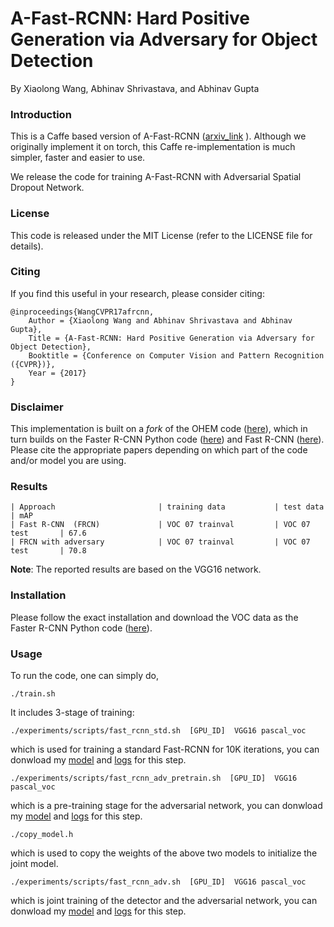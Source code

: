 # A-Fast-RCNN: Hard Positive Generation via Adversary for Object Detection
By Xiaolong Wang, Abhinav Shrivastava, and Abhinav Gupta

### Introduction

This is a Caffe based version of A-Fast-RCNN ([arxiv_link](https://arxiv.org/pdf/1704.03414.pdf) ). Although we originally implement it on torch, this Caffe re-implementation is much simpler, faster and easier to use. 

We release the code for training A-Fast-RCNN with Adversarial Spatial Dropout Network. 


### License

This code is released under the MIT License (refer to the LICENSE file for details).

### Citing

If you find this useful in your research, please consider citing:

    @inproceedings{WangCVPR17afrcnn,
        Author = {Xiaolong Wang and Abhinav Shrivastava and Abhinav Gupta},
        Title = {A-Fast-RCNN: Hard Positive Generation via Adversary for Object Detection},
        Booktitle = {Conference on Computer Vision and Pattern Recognition ({CVPR})},
        Year = {2017}
    }

### Disclaimer

This implementation is built on a *fork* of the OHEM code ([here](https://github.com/abhi2610/ohem)), which in turn builds on the Faster R-CNN Python code ([here](https://github.com/rbgirshick/py-faster-rcnn)) and Fast R-CNN ([here](https://github.com/rbgirshick/fast-rcnn)). Please cite the appropriate papers depending on which part of the code and/or model you are using.

### Results
    | Approach                       | training data           | test data         | mAP 
    | Fast R-CNN  (FRCN)             | VOC 07 trainval         | VOC 07 test       | 67.6
    | FRCN with adversary            | VOC 07 trainval         | VOC 07 test       | 70.8

**Note**: The reported results are based on the VGG16 network. 



### Installation

Please follow the exact installation and download the VOC data as the Faster R-CNN Python code ([here](https://github.com/rbgirshick/py-faster-rcnn)).

### Usage

To run the code, one can simply do,
```Shell
./train.sh
```

It includes 3-stage of training: 

```Shell
./experiments/scripts/fast_rcnn_std.sh  [GPU_ID]  VGG16 pascal_voc
```
which is used for training a standard Fast-RCNN for 10K iterations, you can donwload my [model](https://dl.dropboxusercontent.com/u/334666754/CVPR2017_AFRCNN/fast_rcnn_std_iter_10000.caffemodel) and [logs](https://dl.dropboxusercontent.com/u/334666754/CVPR2017_AFRCNN/fast_rcnn_std.txt.2017-04-08_16-53-59) for this step. 

```Shell
./experiments/scripts/fast_rcnn_adv_pretrain.sh  [GPU_ID]  VGG16 pascal_voc
```
which is a pre-training stage for the adversarial network, you can donwload my [model](https://dl.dropboxusercontent.com/u/334666754/CVPR2017_AFRCNN/fast_rcnn_adv_pretrain_iter_25000.caffemodel) and [logs](https://dl.dropboxusercontent.com/u/334666754/CVPR2017_AFRCNN/fast_rcnn_adv_pretrain.txt.2017-04-08_19-39-49) for this step. 

```Shell
./copy_model.h
```
which is used to copy the weights of the above two models to initialize the joint model. 

```Shell
./experiments/scripts/fast_rcnn_adv.sh  [GPU_ID]  VGG16 pascal_voc
```
which is joint training of the detector and the adversarial network, you can donwload my [model](https://dl.dropboxusercontent.com/u/334666754/CVPR2017_AFRCNN/fast_rcnn_adv_iter_40000.caffemodel) and [logs](https://dl.dropboxusercontent.com/u/334666754/CVPR2017_AFRCNN/fast_rcnn_adv.txt.2017-04-09_22-09-57) for this step. 









